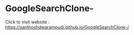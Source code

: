# GoogleSearchClone-

Click to visit website : https://santhoshdwarampudi.github.io/GoogleSearchClone-/
